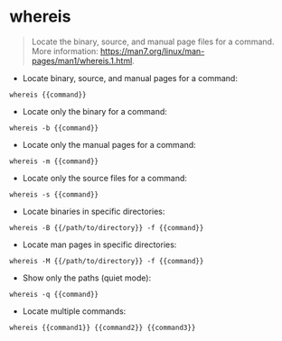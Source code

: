 # whereis

> Locate the binary, source, and manual page files for a command.
> More information: <https://man7.org/linux/man-pages/man1/whereis.1.html>.

- Locate binary, source, and manual pages for a command:

`whereis {{command}}`

- Locate only the binary for a command:

`whereis -b {{command}}`

- Locate only the manual pages for a command:

`whereis -m {{command}}`

- Locate only the source files for a command:

`whereis -s {{command}}`

- Locate binaries in specific directories:

`whereis -B {{/path/to/directory}} -f {{command}}`

- Locate man pages in specific directories:

`whereis -M {{/path/to/directory}} -f {{command}}`

- Show only the paths (quiet mode):

`whereis -q {{command}}`

- Locate multiple commands:

`whereis {{command1}} {{command2}} {{command3}}`